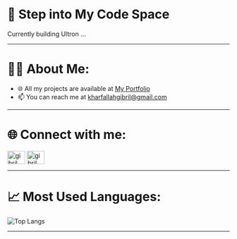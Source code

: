 # 🚀 Step into My Code Space

Currently building Ultron ...

---

# 🧑‍💻 About Me:
- 🌐 All my projects are available at [My Portfolio](https://gibrilkharfallah.github.io/Portfolio/)
- 📫 You can reach me at kharfallahgibril@gmail.com

---

# 🌐 Connect with me:
<p align="left">
<a href="https://linkedin.com/in/gibril kharfallah" target="blank"><img align="center" src="https://raw.githubusercontent.com/rahuldkjain/github-profile-readme-generator/master/src/images/icons/Social/linked-in-alt.svg" alt="gibril kharfallah" height="30" width="40" /></a>
<a href="https://kaggle.com/gibril kh" target="blank"><img align="center" src="https://raw.githubusercontent.com/rahuldkjain/github-profile-readme-generator/master/src/images/icons/Social/kaggle.svg" alt="gibril kh" height="30" width="40" /></a>
</p>

---

# 📈 Most Used Languages:
![Top Langs](https://github-readme-stats.vercel.app/api/top-langs/?username=GibrilKharfallah&layout=compact&theme=dark)

---
